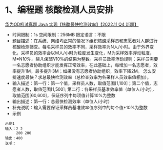 # 1、编程题 核酸检测人员安排
[华为OD机试真题 Java 实现【核酸最快检测效率】【2022.11 Q4 新题】](https://blog.csdn.net/misayaaaaa/article/details/128468611)
- 时间限制：1s 空间限制：256MB 限定语言：不限
- 题目描述：在系统、网络均正常的情况下组织核酸采样员和志愿者对人群进行核酸检测筛查。每名采样员的效率不同，采样效率为N人/小时。由于外界变化，采样员的效率会以M人/小时为粒度发生变化，M为采样效率浮动粒度，M=N*10%，输入保证N*10%的结果为整数。采样员效率浮动规则：采样员需要一名志愿者协助组织才能发挥正常效率，在此基础上，每增加一名志愿者，效率提升1M，最多提升3M；如果没有志愿者协助组织，效率下降2M。
怎么安排速度最快？求总最快检测效率（总检查效率为各采样人员效率值相加）。
- 输入描述：第一行：第一个值，采样员人数，取值范围[1,100]；第二个值，志愿者人数，取值范围[1,500];
           第二行：各采样员基准效率值（单位人/小时），取值范围[60,600]，保证序列中每项值计算10%为整数
- 输出描述：第一行：总最快检测效率（单位人/小时）
- 补充说明：输入需要保证采样员基准效率值序列中的每个值*10%为整数
- 示例
```
示例1
输入：2 2
     200 200
输出：400
说明：
```
